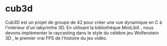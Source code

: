 # cub3d

Cub3D est un projet de groupe de 42 pour créer une vue dynamique en C à l'intérieur d'un labyrinthe 3D. En utilisant la bibliothèque MiniLibX , nous devons implémenter le raycasting dans le style du célèbre jeu Wolfenstein 3D , le premier vrai FPS de l'histoire du jeu vidéo.
